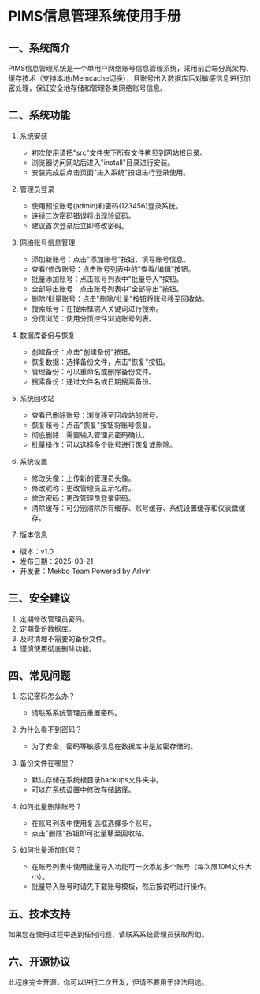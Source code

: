 # PIMS信息管理系统使用手册

## 一、系统简介

PIMS信息管理系统是一个单用户网络账号信息管理系统，采用前后端分离架构、缓存技术（支持本地/Memcache切换），且账号出入数据库后对敏感信息进行加密处理，保证安全地存储和管理各类网络账号信息。

## 二、系统功能

1. 系统安装 
   - 初次使用请把"src"文件夹下所有文件拷贝到网站根目录。
   - 浏览器访问网站后进入"install"目录进行安装。
   - 安装完成后点击页面"进入系统"按钮进行登录使用。

2. 管理员登录
   - 使用预设账号(admin)和密码(123456)登录系统。
   - 连续三次密码错误将出现验证码。
   - 建议首次登录后立即修改密码。

3. 网络账号信息管理
   - 添加新账号：点击"添加账号"按钮，填写账号信息。
   - 查看/修改账号：点击账号列表中的"查看/编辑"按钮。
   - 批量添加账号：点击账号列表中"批量导入"按钮。
   - 全部导出账号：点击账号列表中"全部导出"按钮。
   - 删除/批量账号：点击"删除/批量"按钮将账号移至回收站。
   - 搜索账号：在搜索框输入关键词进行搜索。
   - 分页浏览：使用分页控件浏览账号列表。

4. 数据库备份与恢复
   - 创建备份：点击"创建备份"按钮。
   - 恢复数据：选择备份文件，点击"恢复"按钮。
   - 管理备份：可以重命名或删除备份文件。
   - 搜索备份：通过文件名或日期搜索备份。

5. 系统回收站
   - 查看已删除账号：浏览移至回收站的账号。
   - 恢复账号：点击"恢复"按钮将账号恢复。
   - 彻底删除：需要输入管理员密码确认。
   - 批量操作：可以选择多个账号进行恢复或删除。

6. 系统设置
   - 修改头像：上传新的管理员头像。
   - 修改昵称：更改管理员显示名称。
   - 修改密码：更改管理员登录密码。
   - 清除缓存：可分别清除所有缓存、账号缓存、系统设置缓存和仪表盘缓存。
   
 7. 版本信息
   - 版本：v1.0
   - 发布日期：2025-03-21
   - 开发者：Mekbo Team Powered by Arlvin

## 三、安全建议

1. 定期修改管理员密码。
2. 定期备份数据库。
3. 及时清理不需要的备份文件。
4. 谨慎使用彻底删除功能。

## 四、常见问题

1. 忘记密码怎么办？
   - 请联系系统管理员重置密码。

2. 为什么看不到密码？
   - 为了安全，密码等敏感信息在数据库中是加密存储的。

3. 备份文件在哪里？
   - 默认存储在系统根目录backups文件夹中。
   - 可以在系统设置中修改存储路径。

4. 如何批量删除账号？
   - 在账号列表中使用复选框选择多个账号。
   - 点击"删除"按钮即可批量移至回收站。
   
5. 如何批量添加账号？
   - 在账号列表中使用批量导入功能可一次添加多个账号（每次限10M文件大小）。
   - 批量导入账号时请先下载账号模板，然后按说明进行操作。

## 五、技术支持

如果您在使用过程中遇到任何问题，请联系系统管理员获取帮助。

## 六、开源协议
此程序完全开源，你可以进行二次开发，但请不要用于非法用途。